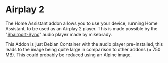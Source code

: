 # Airplay 2

The Home Assistant addon allows you to use your device,
running Home Assistant, to be used as an Airplay 2 player.
This is made possible by the "[Shairport-Sync](https://github.com/mikebrady/shairport-sync)" audio player
made by mikebrady.

This Addon is just Debian Container with the audio player pre-installed,
this leads to the image being quite large in comparison to other addons (≈ 750 MB).
This could probably be reduced using an Alpine image.
